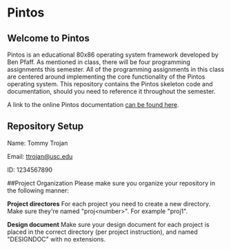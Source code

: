 # Pintos

## Welcome to Pintos
Pintos is an educational 80x86 operating system framework developed by Ben Pfaff. As mentioned in class, there will be four programming assignments this semester. All of the programming assignments in this class are centered around implementing the core functionality of the Pintos operating system. This repository contains the Pintos skeleton code and documentation, should you need to reference it throughout the semester.

A link to the online Pintos documentation [can be found here](http://web.stanford.edu/class/cs140/projects/pintos/pintos_1.html#SEC1 "Pintos documentation").


## Repository Setup
Name: Tommy Trojan

Email: ttrojan@usc.edu

ID: 1234567890

##Project Organization
Please make sure you organize your repository in the following manner:

<strong>Project directores</strong> For each project you need to create a new directory. Make sure they're named "proj\<number\>". For example "proj1".

<strong>Design document</strong> Make sure your design document for each project is placed in the correct directory (per project instruction), and named "DESIGNDOC" with no extensions.